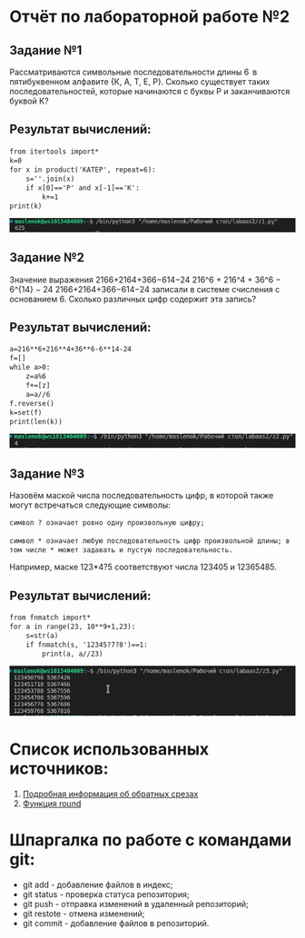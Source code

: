 # Отчёт по лабораторной работе №2

## Задание №1
Рассматриваются символьные последовательности длины 6  в пятибуквенном алфавите {К, А, Т, Е, Р}. Сколько существует таких последовательностей, которые начинаются с буквы Р и заканчиваются буквой К?
## Результат вычислений: 
```
from itertools import*
k=0
for x in product('КАТЕР', repeat=6):
    s=''.join(x)
    if x[0]=='Р' and x[-1]=='К':
        k+=1
print(k)
```
![](https://github.com/manabreako/python/blob/main/labaas2/sreens/1.png)

## Задание №2
Значение выражения 2166+2164+366−614−24 216^6 + 216^4 + 36^6 − 6^{14} − 24 2166+2164+366−614−24 записали в системе счисления с основанием 6. Сколько различных цифр содержит эта запись?
## Результат вычислений:
```
a=216**6+216**4+36**6-6**14-24
f=[]
while a>0:
    z=a%6
    f+=[z]
    a=a//6
f.reverse()
k=set(f)
print(len(k))
```
![](https://github.com/manabreako/python/blob/main/labaas2/sreens/2.png)

## Задание №3
Назовём маской числа последовательность цифр, в которой также могут встречаться следующие символы:

    символ ? означает ровно одну произвольную цифру;

    символ * означает любую последовательность цифр произвольной длины; в том числе * может задавать и пустую последовательность.

Например, маске 123*4?5 соответствуют числа 123405 и 12365485.
## Результат вычислений:
```
from fnmatch import*
for a in range(23, 10**9+1,23):
    s=str(a)
    if fnmatch(s, '12345?7?8')==1:
        print(a, a//23)
```
![](https://github.com/manabreako/python/blob/main/labaas2/sreens/3.png)


# Список использованных источников: 
1) [Подробная информация об обратных срезах](https://clck.ru/MfEMS)
2) [Функция round](https://docs.python.org/3/search.html?q=round)

# Шпаргалка по работе с командами git:
* git add - добавление файлов в индекс;
* git status - проверка статуса репозитория;
* git push - отправка изменений в удаленный репозиторий;
* git restote - отмена изменений;
* git commit - добавление файлов в репозиторий.
